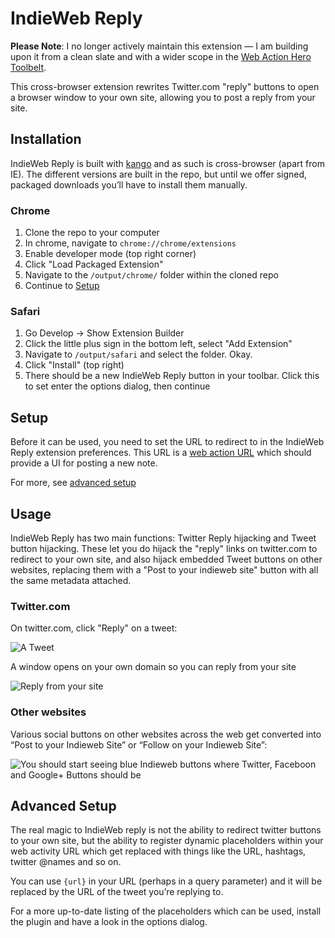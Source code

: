 IndieWeb Reply
==============

**Please Note**: I no longer actively maintain this extension — I am building upon it from a clean slate and with a wider scope in the [Web Action Hero Toolbelt](https://github.com/barnabywalters/web-action-hero-toolbelt).

This cross-browser extension rewrites Twitter.com "reply" buttons to open a browser window to your own site, allowing you to post a reply from your site.

## Installation

IndieWeb Reply is built with [kango](http://kangoextensions.com) and as such is cross-browser (apart from IE). The different versions are built in the repo, but until we offer signed, packaged downloads you’ll have to install them manually.

### Chrome

1. Clone the repo to your computer
1. In chrome, navigate to `chrome://chrome/extensions`
1. Enable developer mode (top right corner)
1. Click "Load Packaged Extension"
1. Navigate to the `/output/chrome/` folder within the cloned repo
1. Continue to [Setup](#setup)

### Safari

1. Go Develop -> Show Extension Builder
1. Click the little plus sign in the bottom left, select "Add Extension"
1. Navigate to `/output/safari` and select the folder. Okay.
1. Click "Install" (top right)
1. There should be a new IndieWeb Reply button in your toolbar. Click this to set enter the options dialog, then continue

## Setup

Before it can be used, you need to set the URL to redirect to in the IndieWeb Reply extension preferences. This URL is a [web action URL](http://waterpigs.co.uk/articles/web-actions/) which should provide a UI for posting a new note.

For more, see [advanced setup](#advanced-setup)

## Usage

IndieWeb Reply has two main functions: Twitter Reply hijacking and Tweet button hijacking. These let you do hijack the "reply" links on twitter.com to redirect to your own site, and also hijack embedded Tweet buttons on other websites, replacing them with a "Post to your indieweb site" button with all the same metadata attached.

### Twitter.com

On twitter.com, click "Reply" on a tweet:

![A Tweet](https://github.com/aaronpk/IndieWeb-Reply-Browser-Extension/raw/master/example-tweet.png)

A window opens on your own domain so you can reply from your site

![Reply from your site](https://github.com/aaronpk/IndieWeb-Reply-Browser-Extension/raw/master/example-reply.png)

### Other websites

Various social buttons on other websites across the web get converted into “Post to your Indieweb Site” or “Follow on your Indieweb Site”:

![You should start seeing blue Indieweb buttons where Twitter, Faceboon and Google+ Buttons should be](http://photos.waterpigs.co.uk/photos/custom/201212/Screen-shot-2012-12-22-at-14.17.25-1f9433_870x550.jpg)

## Advanced Setup

The real magic to IndieWeb reply is not the ability to redirect twitter buttons to your own site, but the ability to register dynamic placeholders within your web activity URL which get replaced with things like the URL, hashtags, twitter @names and so on.

You can use <code>{url}</code> in your URL (perhaps in a query parameter) and it will be replaced by the URL of the tweet you’re replying to.

For a more up-to-date listing of the placeholders which can be used, install the plugin and have a look in the options dialog.
